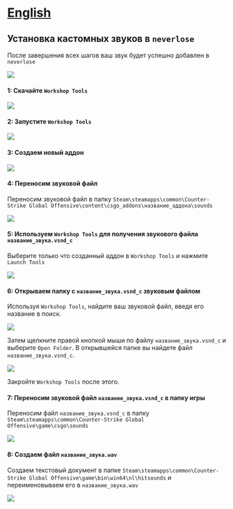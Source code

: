 # [English](../main/README.en.md)

## Установка кастомных звуков в `neverlose`
После завершения всех шагов ваш звук будет успешно добавлен в `neverlose`

![](https://i.imgur.com/nHfrOjq.png)

#### 1: Скачайте `Workshop Tools`

![](https://i.imgur.com/WNHynuj.png)

#### 2: Запустите `Workshop Tools`

![](https://i.imgur.com/h2t7kOr.png.png)

#### 3: Создаем новый аддон

![](https://i.imgur.com/r4KHj0Y.png)

#### 4: Переносим звуковой файл

Переносим звуковой файл в папку `Steam\steamapps\common\Counter-Strike Global Offensive\content\csgo_addons\название_аддона\sounds`

![](https://i.imgur.com/zbQ33Cx.png)

#### 5: Используем `Workshop Tools` для получения звукового файла `название_звука.vsnd_c`

Выберите только что созданный аддон в `Workshop Tools` и нажмите `Launch Tools`

![](https://i.imgur.com/euRZghz.png)

#### 6: Открываем папку с `название_звука.vsnd_c` звуковым файлом

Используя `Workshop Tools`, найдите ваш звуковой файл, введя его название в поиск.

![](https://i.imgur.com/mT5AWrg.png)

Затем щелкните правой кнопкой мыши по файлу `название_звука.vsnd_c` и выберите `Open Folder`. В открывшейся папке вы найдете файл `название_звука.vsnd_c`.

![](https://i.imgur.com/l9OIhWJ.png)

Закройте `Workshop Tools` после этого.

####  7: Переносим звуковой файл `название_звука.vsnd_c` в папку игры

Переносим файл `название_звука.vsnd_c` в папку `Steam\steamapps\common\Counter-Strike Global Offensive\game\csgo\sounds`

![](https://i.imgur.com/vppskLy.png)

#### 8: Создаем файл `название_звука.wav`

Создаем текстовый документ в папке `Steam\steamapps\common\Counter-Strike Global Offensive\game\bin\win64\nl\hitsounds` и переименовываем его в `название_звука.wav`

![](https://i.imgur.com/C3wv41P.png)

